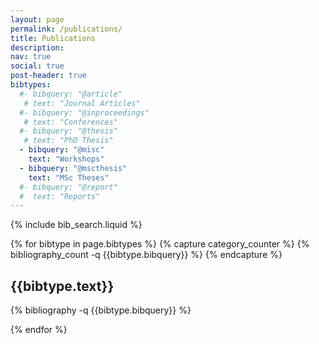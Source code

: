 ```yaml
---
layout: page
permalink: /publications/
title: Publications
description:
nav: true
social: true
post-header: true
bibtypes:
  #- bibquery: "@article"
   # text: "Journal Articles"
  #- bibquery: "@inproceedings"
   # text: "Conferences"
  #- bibquery: "@thesis"
   # text: "PhD Thesis"
  - bibquery: "@misc"
    text: "Workshops"
  - bibquery: "@mscthesis"
    text: "MSc Theses"
  #- bibquery: "@report"
  #  text: "Reports"
---
```


<!-- _pages/publications.md -->

<!-- Bibsearch Feature -->

{% include bib_search.liquid %}

{% for bibtype in page.bibtypes %}
  {% capture category_counter %}
  {% bibliography_count -q {{bibtype.bibquery}} %}
  {% endcapture %}

  <div style="counter-reset:bibitem {{ category_counter | plus:1 }}">
  <div class="publications">
  <h2 class="type">{{bibtype.text}}</h2>
    {% bibliography -q {{bibtype.bibquery}} %}
  </div>

{% endfor %}
